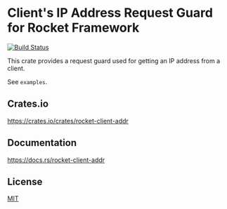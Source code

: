 Client's IP Address Request Guard for Rocket Framework
====================

[![Build Status](https://travis-ci.org/magiclen/rocket-client-addr.svg?branch=master)](https://travis-ci.org/magiclen/rocket-client-addr)

This crate provides a request guard used for getting an IP address from a client.

See `examples`.

## Crates.io

https://crates.io/crates/rocket-client-addr

## Documentation

https://docs.rs/rocket-client-addr

## License

[MIT](LICENSE)